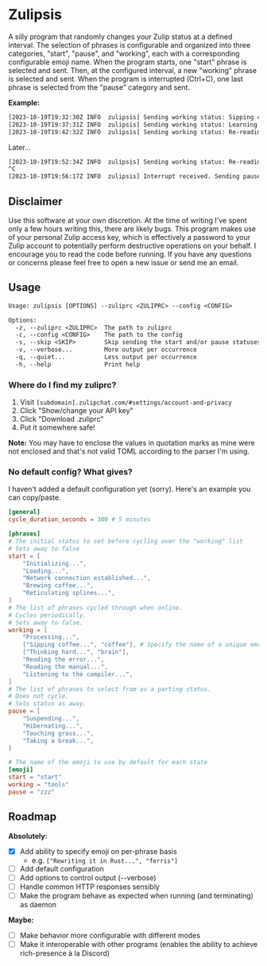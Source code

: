 # Zulipsis

A silly program that randomly changes your Zulip status at a defined interval. The selection of phrases is configurable and organized into three categories, "start", "pause", and "working", each with a corresponding configurable emoji name. When the program starts, one "start" phrase is selected and sent. Then, at the configured interval, a new "working" phrase is selected and sent. When the program is interrupted (Ctrl+C), one last phrase is selected from the "pause" category and sent.

**Example:**

``` txt
[2023-10-19T19:32:30Z INFO  zulipsis] Sending working status: Sipping coffee...
[2023-10-19T19:37:31Z INFO  zulipsis] Sending working status: Learning generously...
[2023-10-19T19:42:32Z INFO  zulipsis] Sending working status: Re-reading the manual...
```
Later...
``` txt
[2023-10-19T19:52:34Z INFO  zulipsis] Sending working status: Re-reading the error...
^C
[2023-10-19T19:56:17Z INFO  zulipsis] Interrupt received. Sending pause status: Taking a break...
```

## Disclaimer
Use this software at your own discretion. At the time of writing I've spent only a few hours writing this, there are likely bugs. This program makes use of your personal Zulip access key, which is effectively a password to your Zulip account to potentially perform destructive operations on your behalf. I encourage you to read the code before running. If you have any questions or concerns please feel free to open a new issue or send me an email.

## Usage

``` txt
Usage: zulipsis [OPTIONS] --zuliprc <ZULIPRC> --config <CONFIG>

Options:
  -z, --zuliprc <ZULIPRC>  The path to zuliprc
  -c, --config <CONFIG>    The path to the config
  -s, --skip <SKIP>        Skip sending the start and/or pause statuses [possible values: start, pause, both]
  -v, --verbose...         More output per occurrence
  -q, --quiet...           Less output per occurrence
  -h, --help               Print help
```

### Where do I find my zuliprc?

1. Visit `[subdomain].zulipchat.com/#settings/account-and-privacy` 
2. Click "Show/change your API key"
3. Click "Download .zuliprc"
4. Put it somewhere safe!

**Note:** You may have to enclose the values in quotation marks as mine were not enclosed and that's not valid TOML according to the parser I'm using.

### No default config? What gives?

I haven't added a default configuration yet (sorry). Here's an example you can copy/paste.

``` toml
[general]
cycle_duration_seconds = 300 # 5 minutes

[phrases]
# The initial status to set before cycling over the "working" list
# Sets away to false
start = [
	"Initializing...",
	"Loading...",
	"Network connection established...",
	"Brewing coffee...",
	"Reticulating splines...",
]
# The list of phrases cycled through when online.
# Cycles periodically.
# Sets away to false.
working = [
	"Processing...",
	["Sipping coffee...", "coffee"], # Specify the name of a unique emoji for any phrase like this.
	["Thinking hard...", "brain"],
	"Reading the error...",
	"Reading the manual...",
    "Listening to the compiler...",
]
# The list of phrases to select from as a parting status.
# Does not cycle.
# Sets status as away.
pause = [
	"Suspending...",
	"Hibernating...",
	"Touching grass...",
	"Taking a break...",
]

# The name of the emoji to use by default for each state
[emoji]
start = "start"
working = "tools"
pause = "zzz"
```

## Roadmap

**Absolutely:**

- [x] Add ability to specify emoji on per-phrase basis
  - e.g. `["Rewriting it in Rust...", "ferris"]`
- [ ] Add default configuration
- [ ] Add options to control output (--verbose)
- [ ] Handle common HTTP responses sensibly
- [ ] Make the program behave as expected when running (and terminating) as daemon

**Maybe:**

- [ ] Make behavior more configurable with different modes
- [ ] Make it interoperable with other programs (enables the ability to achieve rich-presence à la Discord)
